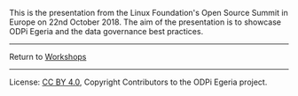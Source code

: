 <!-- SPDX-License-Identifier: CC-BY-4.0 -->
<!-- Copyright Contributors to the ODPi Egeria project. -->

This is the presentation from the Linux Foundation's Open Source Summit in Europe on 22nd October 2018. The aim of the presentation
is to showcase ODPi Egeria and the data governance best practices.  


----
Return to [Workshops](..)

----
License: [CC BY 4.0](https://creativecommons.org/licenses/by/4.0/),
Copyright Contributors to the ODPi Egeria project.
